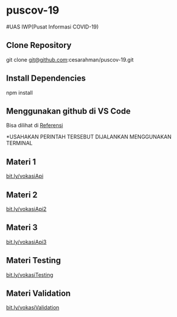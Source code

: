 # puscov-19
#UAS IWP(Pusat Informasi COVID-19)

## Clone Repository

git clone git@github.com:cesarahman/puscov-19.git

## Install Dependencies

npm install

## Menggunakan github di VS Code

Bisa dilihat di [Referensi](https://www.petanikode.com/git-vscode/)


*USAHAKAN PERINTAH TERSEBUT DIJALANKAN MENGGUNAKAN TERMINAL


## Materi 1

[bit.ly/vokasiApi](bit.ly/vokasiApi)

## Materi 2

[bit.ly/vokasiApi2](bit.ly/vokasiApi2)

## Materi 3

[bit.ly/vokasiApi3](bit.ly/vokasiApi3)

## Materi Testing

[bit.ly/vokasiTesting](bit.ly/vokasiTesting)

## Materi Validation

[bit.ly/vokasiValidation](bit.ly/vokasiValidation)
